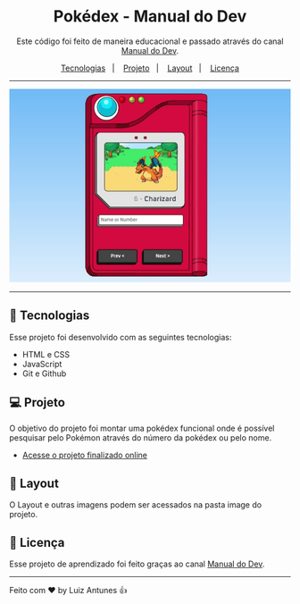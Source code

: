<h1 align="center">Pokédex - Manual do Dev</h1>

<p align="center">
Este código foi feito de maneira educacional e passado através do canal <a href="https://www.youtube.com/@ManualdoDev">Manual do Dev</a>.<br/>
</p>

<p align="center">
  <a href="#-tecnologias">Tecnologias</a>&nbsp;&nbsp;&nbsp;|&nbsp;&nbsp;&nbsp;
  <a href="#-projeto">Projeto</a>&nbsp;&nbsp;&nbsp;|&nbsp;&nbsp;&nbsp;
  <a href="#-layout">Layout</a>&nbsp;&nbsp;&nbsp;|&nbsp;&nbsp;&nbsp;
  <a href="#memo-licença">Licença</a>
</p>

---

<p align="center">
  <img alt="Preview" src="./images/preview.jpg">
</p>

---

## 🚀 Tecnologias

Esse projeto foi desenvolvido com as seguintes tecnologias:

- HTML e CSS
- JavaScript
- Git e Github

## 💻 Projeto

O objetivo do projeto foi montar uma pokédex funcional onde é possível pesquisar pelo Pokémon através do número da pokédex ou pelo nome.
- [Acesse o projeto finalizado online](https://luizrantunes.github.io/learning-programming/pokedex-challenge)

## 🔖 Layout

O Layout e outras imagens podem ser acessados na pasta image do projeto.

## :memo: Licença

Esse projeto de aprendizado foi feito graças ao canal <a href="https://www.youtube.com/@ManualdoDev">Manual do Dev</a>.

---

Feito com ♥ by Luiz Antunes :thumbsup:
